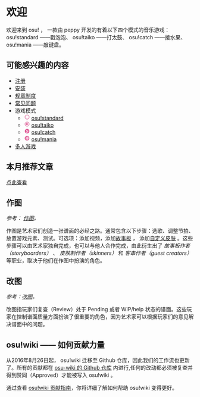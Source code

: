 # 欢迎

欢迎来到 osu! ， 一款由 peppy 开发的有着以下四个模式的音乐游戏： osu!standard ——戳泡泡、 osu!taiko ——打太鼓、 osu!catch ——接水果、 osu!mania ——敲键盘。

## 可能感兴趣的内容

- [注册](/wiki/Registration)
- [安装](/wiki/Installation)
- [规章制度](/wiki/Rules)
- [常见问题](/wiki/FAQ)
- 游戏模式
  - ![osu!standard icon](/wiki/shared/mode/osu.png) [osu!standard](/wiki/osu!standard/#getting-started)
  - ![osu!taiko icon](/wiki/shared/mode/taiko.png) [osu!taiko](/wiki/osu!taiko/#getting-started)
  - ![osu!catch icon](/wiki/shared/mode/catch.png) [osu!catch](/wiki/osu!catch/#getting-started)
  - ![osu!mania icon](/wiki/shared/mode/mania.png) [osu!mania](/wiki/osu!mania/#getting-started)
- [多人游戏](/wiki/Multi/#getting-started)

## 本月推荐文章

[点此查看](/wiki/Welcome?locale=en#article-of-the-month)

## 作图

_参考： [作图](/wiki/Beatmapping/#开始)。_

作图是艺术家们创造一张谱面的必经之路。通常包含以下步骤：选歌、调整节拍、放置游戏元素、测试。可选项：添加视频，添加[故事板](/wiki/storyboarding/#开始) ， 添加[自定义皮肤](/wiki/skinning/#开始) 。这些步骤可以由艺术家独自完成，也可以与他人合作完成，由此衍生出了 _故事板作者（storyboarders）_ 、 _皮肤制作者（skinners）_ 和 _客串作者（guest creators）_ 等职业，取决于他们在作图中扮演的角色。

## 改图

_参考：[改图](/wiki/Modding/#开始)。_

改图指玩家们复查（Review）处于 Pending 或者 WIP/help 状态的谱面。这些玩家在控制谱面质量方面扮演了很重要的角色，因为艺术家可以根据玩家们的意见解决谱面中的问题。

## osu!wiki —— 如何贡献力量

从2016年8月26日起， osu!wiki 迁移至 Github 仓库，因此我们的工作流也更新了。所有的贡献都在 [osu-wiki 的 Github 仓库](https://github.com/ppy/osu-wiki) 内进行,任何的改动都必须被复查并得到赞同（Approved）才能被写入 osu!wiki 。

通过查看 [osu!wiki 贡献指南](/wiki/owcg)，你将详细了解如何帮助 osu!wiki 变得更好。
